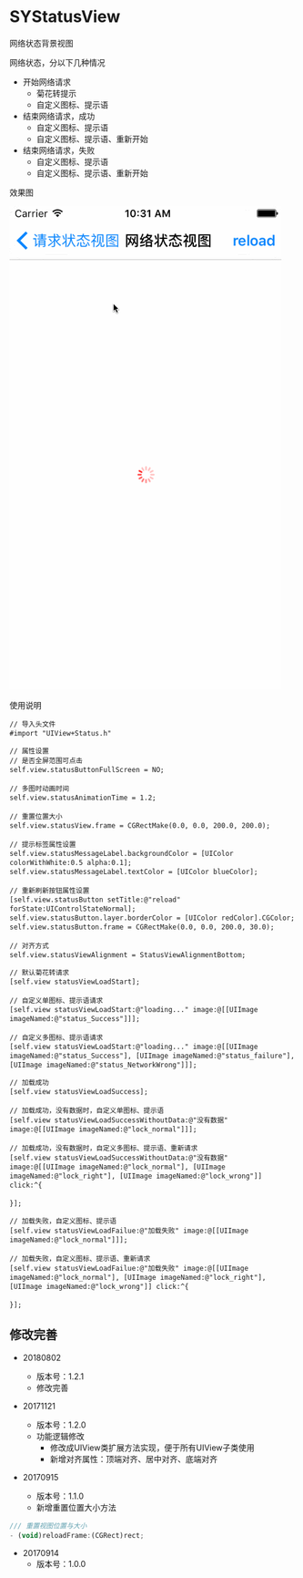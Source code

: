 # SYStatusView
网络状态背景视图

网络状态，分以下几种情况
* 开始网络请求
  * 菊花转提示
  * 自定义图标、提示语
* 结束网络请求，成功
  * 自定义图标、提示语
  * 自定义图标、提示语、重新开始
* 结束网络请求，失败
  * 自定义图标、提示语
  * 自定义图标、提示语、重新开始


效果图

![image](./image.gif)

使用说明
```
// 导入头文件
#import "UIView+Status.h"
```

```
// 属性设置
// 是否全屏范围可点击
self.view.statusButtonFullScreen = NO;

// 多图时动画时间
self.view.statusAnimationTime = 1.2;

// 重置位置大小
self.view.statusView.frame = CGRectMake(0.0, 0.0, 200.0, 200.0);

// 提示标签属性设置
self.view.statusMessageLabel.backgroundColor = [UIColor colorWithWhite:0.5 alpha:0.1];
self.view.statusMessageLabel.textColor = [UIColor blueColor];

// 重新刷新按钮属性设置
[self.view.statusButton setTitle:@"reload" forState:UIControlStateNormal];
self.view.statusButton.layer.borderColor = [UIColor redColor].CGColor;
self.view.statusButton.frame = CGRectMake(0.0, 0.0, 200.0, 30.0);

// 对齐方式
self.view.statusViewAlignment = StatusViewAlignmentBottom;
```

```
// 默认菊花转请求
[self.view statusViewLoadStart];

// 自定义单图标、提示语请求
[self.view statusViewLoadStart:@"loading..." image:@[[UIImage imageNamed:@"status_Success"]]];

// 自定义多图标、提示语请求
[self.view statusViewLoadStart:@"loading..." image:@[[UIImage imageNamed:@"status_Success"], [UIImage imageNamed:@"status_failure"], [UIImage imageNamed:@"status_NetworkWrong"]]];
```

```
// 加载成功
[self.view statusViewLoadSuccess];

// 加载成功，没有数据时，自定义单图标、提示语
[self.view statusViewLoadSuccessWithoutData:@"没有数据" image:@[[UIImage imageNamed:@"lock_normal"]]];

// 加载成功，没有数据时，自定义多图标、提示语、重新请求
[self.view statusViewLoadSuccessWithoutData:@"没有数据" image:@[[UIImage imageNamed:@"lock_normal"], [UIImage imageNamed:@"lock_right"], [UIImage imageNamed:@"lock_wrong"]] click:^{

}];
```

```
// 加载失败，自定义图标、提示语
[self.view statusViewLoadFailue:@"加载失败" image:@[[UIImage imageNamed:@"lock_normal"]]];

// 加载失败，自定义图标、提示语、重新请求
[self.view statusViewLoadFailue:@"加载失败" image:@[[UIImage imageNamed:@"lock_normal"], [UIImage imageNamed:@"lock_right"], [UIImage imageNamed:@"lock_wrong"]] click:^{

}];
```


## 修改完善
* 20180802 
  * 版本号：1.2.1
  * 修改完善
  
* 20171121
  * 版本号：1.2.0
  * 功能逻辑修改
    * 修改成UIView类扩展方法实现，便于所有UIView子类使用
    * 新增对齐属性：顶端对齐、居中对齐、底端对齐

* 20170915
  * 版本号：1.1.0
  * 新增重置位置大小方法

~~~ javascript
/// 重置视图位置与大小
- (void)reloadFrame:(CGRect)rect;
~~~

* 20170914
  * 版本号：1.0.0
  

